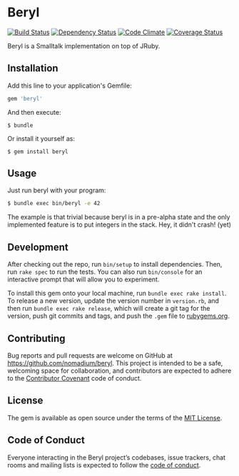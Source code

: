# Beryl

[![Build Status](https://img.shields.io/travis/nomadium/beryl.svg)][travis]
[![Dependency Status](https://img.shields.io/gemnasium/nomadium/beryl.svg)][gemnasium]
[![Code Climate](https://img.shields.io/codeclimate/github/nomadium/beryl.svg)][codeclimate]
[![Coverage Status](http://img.shields.io/coveralls/nomadium/beryl.svg)][coveralls]

[travis]: https://travis-ci.org/nomadium/beryl
[gemnasium]: https://gemnasium.com/nomadium/beryl
[codeclimate]: https://codeclimate.com/github/nomadium/beryl
[coveralls]: https://coveralls.io/r/nomadium/beryl

Beryl is a Smalltalk implementation on top of JRuby.

## Installation

Add this line to your application's Gemfile:

```ruby
gem 'beryl'
```

And then execute:

    $ bundle

Or install it yourself as:

    $ gem install beryl

## Usage

Just run beryl with your program:

```sh
$ bundle exec bin/beryl -e 42
```

The example is that trivial because beryl is in a pre-alpha state
and the only implemented feature is to put integers in the stack.
Hey, it didn't crash! (yet)

## Development

After checking out the repo, run `bin/setup` to install dependencies.
Then, run `rake spec` to run the tests. You can also run `bin/console`
for an interactive prompt that will allow you to experiment.

To install this gem onto your local machine, run `bundle exec rake install`.
To release a new version, update the version number in `version.rb`,
and then run `bundle exec rake release`, which will create a git tag
for the version, push git commits and tags, and push the `.gem`
file to [rubygems.org](https://rubygems.org).

## Contributing

Bug reports and pull requests are welcome on GitHub at
https://github.com/nomadium/beryl. This project is intended to be a safe,
welcoming space for collaboration, and contributors are expected to
adhere to the [Contributor Covenant](http://contributor-covenant.org)
code of conduct.

## License

The gem is available as open source under the terms of the
[MIT License](https://opensource.org/licenses/MIT).

## Code of Conduct

Everyone interacting in the Beryl project’s codebases, issue trackers,
chat rooms and mailing lists is expected to follow the
[code of conduct](https://github.com/nomadium/beryl/blob/master/CODE_OF_CONDUCT.md).
